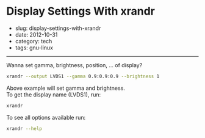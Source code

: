# Display Settings With xrandr

- slug: display-settings-with-xrandr
- date: 2012-10-31
- category: tech
- tags: gnu-linux

--------------

Wanna set gamma, brightness, position, ... of display?

````bash
xrandr --output LVDS1 --gamma 0.9:0.9:0.9 --brightness 1
````
Above example will set gamma and brightness.<br>
To get the display name (LVDS1), run:

````bash
xrandr
````
To see all options available run:

````bash
xrandr --help
````
